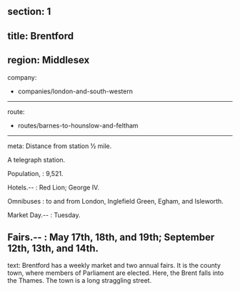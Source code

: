 section: 1
----
title: Brentford
----
region: Middlesex
----
company:
- companies/london-and-south-western
----
route:
- routes/barnes-to-hounslow-and-feltham
----
meta: Distance from station ½ mile.

A telegraph station.

Population,
: 9,521.

Hotels.--
: Red Lion; George IV.

Omnibuses
: to and from London, Inglefield Green, Egham, and Isleworth.

Market Day.--
: Tuesday.

Fairs.--
: May 17th, 18th, and 19th; September 12th, 13th, and 14th.
----
text: Brentford has a weekly market and two annual fairs. It is the county town, where members of Parliament are elected. Here, the Brent falls into the Thames. The town is a long straggling street.